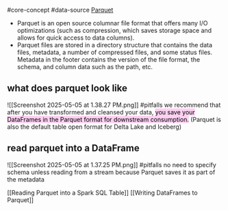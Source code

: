 #core-concept #data-source
[Parquet](https://oreil.ly/-wptz)
- Parquet is an open source columnar file format that offers many I/O optimizations (such as compression, which saves storage space and allows for quick access to data columns).
- Parquet files are stored in a directory structure that contains the data files, metadata, a number of compressed files, and some status files. Metadata in the footer contains the version of the file format, the schema, and column data such as the path, etc.

## what does parquet look like
![[Screenshot 2025-05-05 at 1.38.27 PM.png]]
#pitfalls 
we recommend that after you have transformed and cleansed your data, <mark style="background: #FFB8EBA6;">you save your DataFrames in the Parquet format for downstream consumption.</mark> (Parquet is also the default table open format for Delta Lake and Iceberg)

## read parquet into a DataFrame

![[Screenshot 2025-05-05 at 1.37.25 PM.png]]
#pitfalls 
no need to specify schema unless reading from a stream because Parquet saves it as part of the metadata

[[Reading Parquet into a Spark SQL Table]]
[[Writing DataFrames to Parquet]]
